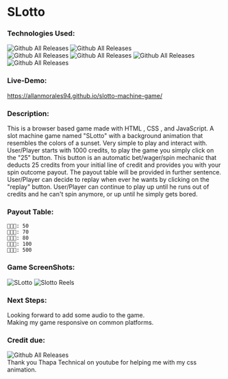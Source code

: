 # SLotto

### Technologies Used:
![Github All Releases](https://img.shields.io/badge/GitHub-100000?style=for-the-badge&logo=github&logoColor=white)
![Github All Releases](https://img.shields.io/badge/mac%20os-000000?style=for-the-badge&logo=apple&logoColor=white
)
<br>
![Github All Releases](https://img.shields.io/badge/HTML5-E34F26?style=for-the-badge&logo=html5&logoColor=white
)
![Github All Releases](https://img.shields.io/badge/CSS3-1572B6?style=for-the-badge&logo=css3&logoColor=white
)
![Github All Releases](https://img.shields.io/badge/JavaScript-F7DF1E?style=for-the-badge&logo=javascript&logoColor=black
)
![Github All Releases](https://img.shields.io/badge/Xcode-007ACC?style=for-the-badge&logo=Xcode&logoColor=white
)

### Live-Demo:
https://allanmorales94.github.io/slotto-machine-game/

### Description:
This is a browser based game made with HTML , CSS , and JavaScript. A slot machine game named "SLotto" with a background animation that resembles the colors of a sunset. Very simple to play and interact with. User/Player starts with 1000 credits, to play the game you simply click on the "25" button. This button is an automatic bet/wager/spin mechanic that deducts 25 credits from your initial line of credit and provides you with your spin outcome payout. The payout table will be provided in further sentence. User/Player can decide to replay when ever he wants by clicking on the "replay" button. User/Player can continue to play up until he runs out of credits and he can't spin anymore, or up until he simply gets bored.

### Payout Table:
    🥭🥭🥭: 50
    🍑🍑🍑: 70
    🍓🍓🍓: 80
    🍉🍉🍉: 100
    🎰🎰🎰: 500

### Game ScreenShots:
![SLotto](https://user-images.githubusercontent.com/115514066/224459434-cf51851b-f3c7-47ba-aced-b5fddb0e7c31.png)
![Slotto Reels](https://user-images.githubusercontent.com/115514066/224459436-837385d1-5374-4b37-a2a8-df2b94effefd.png)

### Next Steps: 
Looking forward to add some audio to the game.
<br>
Making my game responsive on common platforms.

### Credit due:
![Github All Releases](https://img.shields.io/badge/YouTube-FF0000.svg?style=for-the-badge&logo=YouTube&logoColor=white) <br>
Thank you Thapa Technical on youtube for helping me with my css animation.

